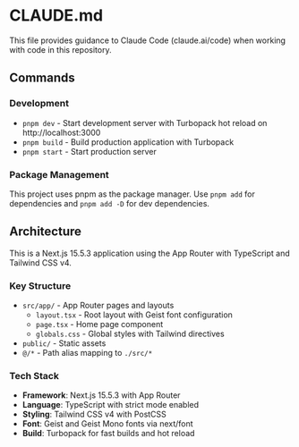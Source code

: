 # CLAUDE.md

This file provides guidance to Claude Code (claude.ai/code) when working with code in this repository.

## Commands

### Development
- `pnpm dev` - Start development server with Turbopack hot reload on http://localhost:3000
- `pnpm build` - Build production application with Turbopack
- `pnpm start` - Start production server

### Package Management
This project uses pnpm as the package manager. Use `pnpm add` for dependencies and `pnpm add -D` for dev dependencies.

## Architecture

This is a Next.js 15.5.3 application using the App Router with TypeScript and Tailwind CSS v4.

### Key Structure
- `src/app/` - App Router pages and layouts
  - `layout.tsx` - Root layout with Geist font configuration
  - `page.tsx` - Home page component
  - `globals.css` - Global styles with Tailwind directives
- `public/` - Static assets
- `@/*` - Path alias mapping to `./src/*`

### Tech Stack
- **Framework**: Next.js 15.5.3 with App Router
- **Language**: TypeScript with strict mode enabled
- **Styling**: Tailwind CSS v4 with PostCSS
- **Font**: Geist and Geist Mono fonts via next/font
- **Build**: Turbopack for fast builds and hot reload